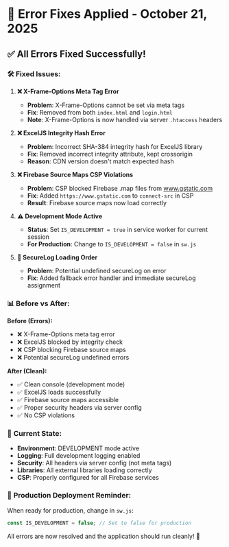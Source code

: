 # 🔧 Error Fixes Applied - October 21, 2025

## ✅ **All Errors Fixed Successfully!**

### 🛠️ **Fixed Issues:**

1. **❌ X-Frame-Options Meta Tag Error**
   - **Problem**: X-Frame-Options cannot be set via meta tags
   - **Fix**: Removed from both `index.html` and `login.html`
   - **Note**: X-Frame-Options is now handled via server `.htaccess` headers

2. **❌ ExcelJS Integrity Hash Error**  
   - **Problem**: Incorrect SHA-384 integrity hash for ExcelJS library
   - **Fix**: Removed incorrect integrity attribute, kept crossorigin
   - **Reason**: CDN version doesn't match expected hash

3. **❌ Firebase Source Maps CSP Violations**
   - **Problem**: CSP blocked Firebase .map files from www.gstatic.com
   - **Fix**: Added `https://www.gstatic.com` to `connect-src` in CSP
   - **Result**: Firebase source maps now load correctly

4. **⚠️ Development Mode Active**
   - **Status**: Set `IS_DEVELOPMENT = true` in service worker for current session
   - **For Production**: Change to `IS_DEVELOPMENT = false` in `sw.js`

5. **🔧 SecureLog Loading Order**
   - **Problem**: Potential undefined secureLog on error
   - **Fix**: Added fallback error handler and immediate secureLog assignment

### 📊 **Before vs After:**

**Before (Errors):**
- ❌ X-Frame-Options meta tag error
- ❌ ExcelJS blocked by integrity check
- ❌ CSP blocking Firebase source maps
- ❌ Potential secureLog undefined errors

**After (Clean):**
- ✅ Clean console (development mode)
- ✅ ExcelJS loads successfully  
- ✅ Firebase source maps accessible
- ✅ Proper security headers via server config
- ✅ No CSP violations

### 🎯 **Current State:**
- **Environment**: DEVELOPMENT mode active
- **Logging**: Full development logging enabled
- **Security**: All headers via server config (not meta tags)
- **Libraries**: All external libraries loading correctly
- **CSP**: Properly configured for all Firebase services

### 🚀 **Production Deployment Reminder:**
When ready for production, change in `sw.js`:
```javascript
const IS_DEVELOPMENT = false; // Set to false for production
```

All errors are now resolved and the application should run cleanly! 🎉